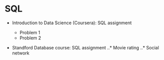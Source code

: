 # SQL

* Introduction to Data Science (Coursera): SQL assignment
  * Problem 1
  * Problem 2

* Standford Database course: SQL assignment
..* Movie rating
..* Social network
